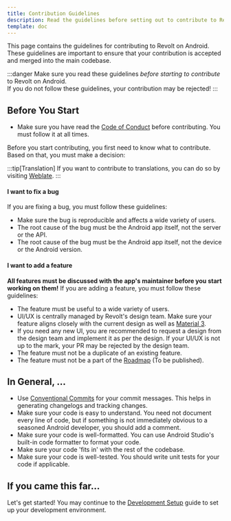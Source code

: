 ```yaml
---
title: Contribution Guidelines
description: Read the guidelines before setting out to contribute to Revolt on Android.
template: doc
---
```


This page contains the guidelines for contributing to Revolt on Android. These guidelines are
important to ensure that your contribution is accepted and merged into the main codebase.

:::danger
Make sure you read these guidelines _before starting to contribute_ to Revolt on Android.  
If you do not follow these guidelines, your contribution may be rejected!
:::

## Before You Start

- Make sure you have read
  the [Code of Conduct](https://github.com/revoltchat/.github/blob/master/.github/CODE_OF_CONDUCT.md)
  before contributing. You must follow it at all times.

Before you start contributing, you first need to know what to contribute. Based on that, you must
make a decision:

:::tip[Translation]
If you want to contribute to translations, you can do so by
visiting [Weblate](https://translate.revolt.chat/projects/revolt/android/).
:::

#### I want to fix a bug

If you are fixing a bug, you must follow these guidelines:

- Make sure the bug is reproducible and affects a wide variety of users.
- The root cause of the bug must be the Android app itself, not the server or the API.
- The root cause of the bug must be the Android app itself, not the device or the Android version.

#### I want to add a feature

**All features must be discussed with the app's maintainer before you start working on them!** If
you are adding a feature, you must follow these guidelines:

- The feature must be useful to a wide variety of users.
- UI/UX is centrally managed by Revolt's design team. Make sure your feature aligns closely with the
  current design as well as [Material 3](https://m3.material.io/).
- If you need any new UI, you are recommended to request a design from the design team and implement
  it as per the design. If your UI/UX is not up to the mark, your PR may be rejected by the design
  team.
- The feature must not be a duplicate of an existing feature.
- The feature must not be a part of the [Roadmap](#) (To be published).

## In General, ...

- Use [Conventional Commits](https://www.conventionalcommits.org/en/v1.0.0/) for your commit
  messages. This helps in generating changelogs and tracking changes.
- Make sure your code is easy to understand. You need not document every line of code, but if
  something is not immediately obvious to a seasoned Android developer, you should add a comment.
- Make sure your code is well-formatted. You can use Android Studio's built-in code formatter to
  format your code.
- Make sure your code 'fits in' with the rest of the codebase.
- Make sure your code is well-tested. You should write unit tests for your code if applicable.

## If you came this far...

Let's get started! You may continue to the [Development Setup](/android/contributing/setup) guide to
set up your development environment.
